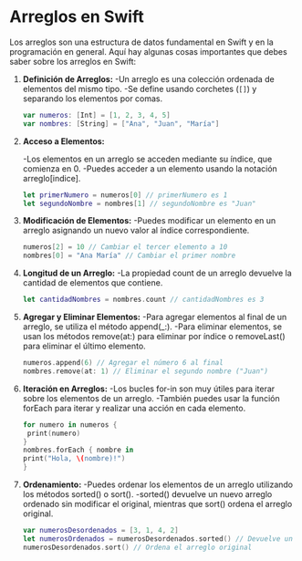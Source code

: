 # Arreglos en Swift

Los arreglos son una estructura de datos fundamental en Swift y en la programación en general. Aquí hay algunas cosas importantes que debes saber sobre los arreglos en Swift:

1. **Definición de Arreglos:**
   -Un arreglo es una colección ordenada de elementos del mismo tipo.
   -Se define usando corchetes (`[]`) y separando los elementos por comas.
   
   ```swift
   var numeros: [Int] = [1, 2, 3, 4, 5]
   var nombres: [String] = ["Ana", "Juan", "María"]
   ```
2. **Acceso a Elementos:**
   
   -Los elementos en un arreglo se acceden mediante su índice, que comienza en 0.
   -Puedes acceder a un elemento usando la notación arreglo\[indice].

   ```swift
   let primerNumero = numeros[0] // primerNumero es 1
   let segundoNombre = nombres[1] // segundoNombre es "Juan"
   ```
4. **Modificación de Elementos:**
   -Puedes modificar un elemento en un arreglo asignando un nuevo valor al índice correspondiente.
   ```swift
   numeros[2] = 10 // Cambiar el tercer elemento a 10
   nombres[0] = "Ana María" // Cambiar el primer nombre
   ```
5. **Longitud de un Arreglo:**
   -La propiedad count de un arreglo devuelve la cantidad de elementos que contiene.
   ```swift
   let cantidadNombres = nombres.count // cantidadNombres es 3
   ```
6. **Agregar y Eliminar Elementos:**
   -Para agregar elementos al final de un arreglo, se utiliza el método append(_:).
   -Para eliminar elementos, se usan los métodos remove(at:) para eliminar por índice o removeLast() para eliminar el último elemento.
   ```swift
   numeros.append(6) // Agregar el número 6 al final
   nombres.remove(at: 1) // Eliminar el segundo nombre ("Juan")
   ```
7. **Iteración en Arreglos:**
   -Los bucles for-in son muy útiles para iterar sobre los elementos de un arreglo.
   -También puedes usar la función forEach para iterar y realizar una acción en cada elemento.
   ```swift
   for numero in numeros {
    print(numero)
   }
   nombres.forEach { nombre in
   print("Hola, \(nombre)!")
   }
   ```
8. **Ordenamiento:**
   -Puedes ordenar los elementos de un arreglo utilizando los métodos sorted() o sort().
   -sorted() devuelve un nuevo arreglo ordenado sin modificar el original, mientras que sort() ordena el arreglo original.
   ```swift
   var numerosDesordenados = [3, 1, 4, 2]
   let numerosOrdenados = numerosDesordenados.sorted() // Devuelve un nuevo arreglo ordenado
   numerosDesordenados.sort() // Ordena el arreglo original
   ```
